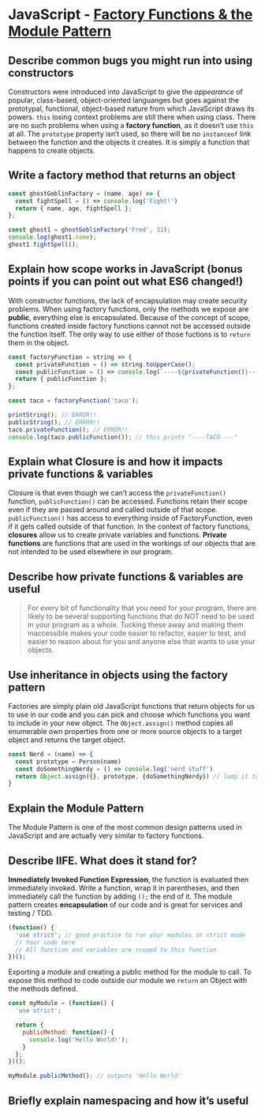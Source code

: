 # JavaScript - [Factory Functions & the Module Pattern](https://www.theodinproject.com/paths/full-stack-javascript/courses/javascript/lessons/factory-functions-and-the-module-pattern)

## Describe common bugs you might run into using constructors
Constructors were introduced into JavaScript to give the _appearance_ of popular, class-based, object-oriented languanges but goes against the prototypal, functional, object-based nature from which JavaScript draws its powers.
`this` losing context problems are still there when using class. There are no such problems when using a **factory function**, as it doesn’t use `this` at all.
 The `prototype` property isn’t used, so there will be no `instanceof` link between the function and the objects it creates. It is simply a function that happens to create objects.

## Write a factory method that returns an object
```js
const ghostGoblinFactory = (name, age) => {
  const fightSpell = () => console.log('Fight!')
  return { name, age, fightSpell };
};

const ghost1 = ghostGoblinFactory('Fred', 31);
console.log(ghost1.name);
ghost1.fightSpell();
```
## Explain how scope works in JavaScript (bonus points if you can point out what ES6 changed!)
With constructor functions, the lack of encapsulation may create security problems. When using factory functions, only the methods we expose are **public**, everything else is encapsulated. Because of the concept of scope, functions created inside factory functions cannot not be accessed outside the function itself. The only way to use either of those fuctions is to `return` them in the object.
```js
const factoryFunction = string => {
  const privateFunction = () => string.toUpperCase();
  const publicFunction = () => console.log(`----${privateFunction()}----`);
  return { publicFunction };
};

const taco = factoryFunction('taco');

printString(); // ERROR!!
publicString(); // ERROR!!
taco.privateFunction(); // ERROR!!
console.log(taco.publicFunction()); // this prints "----TACO----"
```

## Explain what Closure is and how it impacts private functions & variables
Closure is that even though we can’t access the `privateFunction()` function, `publicFunction()` can be accessed. Functions retain their scope even if they are passed around and called outside of that scope. `publicFunction()` has access to everything inside of FactoryFunction, even if it gets called outside of that function.
In the context of factory functions, **closures** allow us to create private variables and functions. **Private functions** are functions that are used in the workings of our objects that are not intended to be used elsewhere in our program.

## Describe how private functions & variables are useful
> For every bit of functionality that you need for your program, there are likely to be several supporting functions that do NOT need to be used in your program as a whole. Tucking these away and making them inaccessible makes your code easier to refactor, easier to test, and easier to reason about for you and anyone else that wants to use your objects.

## Use inheritance in objects using the factory pattern
Factories are simply plain old JavaScript functions that return objects for us to use in our code and you can pick and choose which functions you want to include in your new object. The `Object.assign()` method copies all enumerable own properties from one or more source objects to a target object and returns the target object.
```js
const Nerd = (name) => {
  const prototype = Person(name)
  const doSomethingNerdy = () => console.log('nerd stuff')
  return Object.assign({}, prototype, {doSomethingNerdy}) // lump it together
}
```

## Explain the Module Pattern
The Module Pattern is one of the most common design patterns used in JavaScript and are actually very similar to factory functions.

## Describe IIFE. What does it stand for?
**Immediately Invoked Function Expression**, the function is evaluated then immediately invoked.  Write a function, wrap it in parentheses, and then immediately call the function by adding `();` the end of it. The module pattern creates **encapsulation** of our code and is great for services and testing / TDD.
```js
(function() {
  'use strict'; // good practice to run your modules in strict mode
  // Your code here
  // All function and variables are scoped to this function
})();
```
Exporting a module and creating a public method for the module to call. To expose this method to code outside our module we `return` an Object with the methods defined.
```js
const myModule = (function() {
  'use strict';

  return {
    publicMethod: function() {
      console.log('Hello World!');
    }
  };
})();

myModule.publicMethod(); // outputs 'Hello World'
```

## Briefly explain namespacing and how it’s useful
